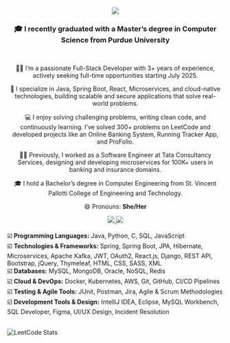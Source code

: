 <h1 align="center">
    <img src="https://readme-typing-svg.herokuapp.com/?font=Righteous&size=35&center=true&vCenter=true&width=500&height=70&duration=5000&lines=Hi+There!+👋;+I'm+Renee+Suresh+Manukonda!;" />
</h1>

<h3 align="center">🎓 I recently graduated with a Master’s degree in Computer Science from Purdue University</h3>

<br/>

<div align="center">

  👩‍💻 I’m a passionate Full-Stack Developer with 3+ years of experience, actively seeking full-time opportunities starting July 2025.

  🌱 I specialize in Java, Spring Boot, React, Microservices, and cloud-native technologies, building scalable and secure applications that solve real-world problems.

  💻 I enjoy solving challenging problems, writing clean code, and continuously learning. I’ve solved 300+ problems on LeetCode and developed projects like an Online Banking System, Running Tracker App, and ProFolio.

  👩‍💼 Previously, I worked as a Software Engineer at Tata Consultancy Services, designing and developing microservices for 100K+ users in banking and insurance domains.

  🎓 I hold a Bachelor’s degree in Computer Engineering from St. Vincent Pallotti College of Engineering and Technology.

  😄 Pronouns: <strong>She/Her</strong>

</div>

<div align="center"> 
  <a href="mailto:reneesuresh99@gmail.com">
    <img src="https://img.shields.io/badge/Gmail-333333?style=for-the-badge&logo=gmail&logoColor=red" />
  </a>
  <a href="https://www.linkedin.com/in/renee-suresh-manukonda/" target="_blank">
    <img src="https://img.shields.io/badge/LinkedIn-0077B5?style=for-the-badge&logo=linkedin&logoColor=white" />
  </a>
</div> <br> 

<div align="left">
☑️ <b>Programming Languages:</b> Java, Python, C, SQL, JavaScript<br>
☑️ <b>Technologies & Frameworks:</b> Spring, Spring Boot, JPA, Hibernate, Microservices, Apache Kafka, JWT, OAuth2, React.js, Django, REST API, Bootstrap, jQuery, Thymeleaf, HTML, CSS, SASS, XML<br>
☑️ <b>Databases:</b> MySQL, MongoDB, Oracle, NoSQL, Redis<br>
☑️ <b>Cloud & DevOps:</b> Docker, Kubernetes, AWS, Git, GitHub, CI/CD Pipelines<br>
☑️ <b>Testing & Agile Tools:</b> JUnit, Postman, Jira, Agile & Scrum Methodologies<br>
☑️ <b>Development Tools & Design:</b> IntelliJ IDEA, Eclipse, MySQL Workbench, SQL Developer, Figma, UI/UX Design, Incident Resolution
</div>

<br>

![LeetCode Stats](https://leetcard.jacoblin.cool/manur02?theme=dark&font=Karma&ext=heatmap)


